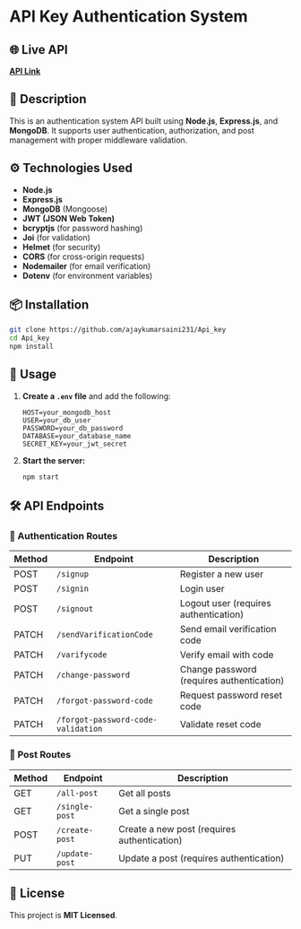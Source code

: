 
# API Key Authentication System  

## 🌐 Live API  
[**API Link**](https://api-key-mu.vercel.app/)  

## 📌 Description  
This is an authentication system API built using **Node.js**, **Express.js**, and **MongoDB**. It supports user authentication, authorization, and post management with proper middleware validation.  

## ⚙️ Technologies Used  
- **Node.js**  
- **Express.js**  
- **MongoDB** (Mongoose)  
- **JWT (JSON Web Token)**  
- **bcryptjs** (for password hashing)  
- **Joi** (for validation)  
- **Helmet** (for security)  
- **CORS** (for cross-origin requests)  
- **Nodemailer** (for email verification)  
- **Dotenv** (for environment variables)  

## 📦 Installation  
```sh
git clone https://github.com/ajaykumarsaini231/Api_key
cd Api_key
npm install
```

## 🚀 Usage  
1. **Create a `.env` file** and add the following:  
   ```env
   HOST=your_mongodb_host
   USER=your_db_user
   PASSWORD=your_db_password
   DATABASE=your_database_name
   SECRET_KEY=your_jwt_secret
   ```

2. **Start the server:**  
   ```sh
   npm start
   ```

## 🛠️ API Endpoints  

### 🔑 Authentication Routes  
| Method | Endpoint | Description |
|--------|---------|-------------|
| POST   | `/signup` | Register a new user |
| POST   | `/signin` | Login user |
| POST   | `/signout` | Logout user (requires authentication) |
| PATCH  | `/sendVarificationCode` | Send email verification code |
| PATCH  | `/varifycode` | Verify email with code |
| PATCH  | `/change-password` | Change password (requires authentication) |
| PATCH  | `/forgot-password-code` | Request password reset code |
| PATCH  | `/forgot-password-code-validation` | Validate reset code |

### 📝 Post Routes  
| Method | Endpoint | Description |
|--------|---------|-------------|
| GET    | `/all-post` | Get all posts |
| GET    | `/single-post` | Get a single post |
| POST   | `/create-post` | Create a new post (requires authentication) |
| PUT    | `/update-post` | Update a post (requires authentication) |

## 📜 License  
This project is **MIT Licensed**.  


